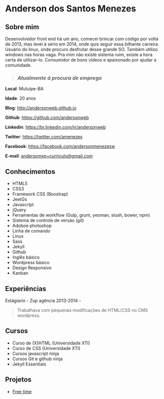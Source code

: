 # Anderson dos Santos Menezes

## Sobre mim
Desenvolvedor front end há um ano, comecei brincar com código por volta de 2013, mas levei á sério em 2014, onde quis seguir essa bilhante carreira. Usuário do linux, onde procuro desfrutar desse grande SO. Também utilizo windows nas horas vaga. Pra mim não existe sistema ruim, existe a hora certa de utilizar-lo. Consumidor de bons vídeos e apaixonado por ajudar a comunidade.

> ### *Atualmente á procura de emprego*

**Local**: Mutuípe-BA

**Idade**: 20 anos

**Blog**: http://andersonweb.github.io

**Github**: https://github.com/andersonweb

**Linkedin**: https://br.linkedin.com/in/andersonweb

**Twitter**: https://twitter.com/amenezes

**Facebook**: https://facebook.com/andersonmenezesw

**E-mail**: andersomxp+curriculo@gmail.com

## Conhecimentos
- HTML5
- CSS3
- Framework CSS (Boostrap)
- JeetGs
- Javascript
- jQuery
- Ferramentas de workflow (Gulp, grunt, yeoman, slush, bower, npm)
- Sistema de controle de versão (git)
- Adoboe photoshop
- Linha de comando
- Linux
- Sass
- Jekyll
- Github
- Inglês básico
- Wordpress básico
- Design Responsivo
- Kanban

## Experiências
Estágiario - Zup agência 2013-2014 -
 > Trabalhava com pequenas modificações de HTML/CSS no CMS wordpress.

## Cursos
- Curso de (X)HTML (Universidade XTI)
- Curso de CSS (Universidade XTI)
- Cursos javascript ninja
- Cursos Git e github ninja
- Jekyll Essentials

## Projetos
- [Free time](https://free-time.github.io)
